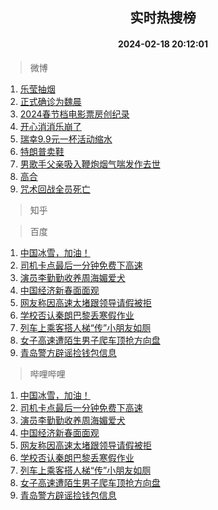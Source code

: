 <div align="center"><h2>实时热搜榜</h2><h4>2024-02-18 20:12:01</h4></div>

> 微博  

1. [乐莹抽烟](https://s.weibo.com/weibo?q=%E4%B9%90%E8%8E%B9%E6%8A%BD%E7%83%9F&t=31&band_rank=1&Refer=top)<br />
2. [正式确诊为魏晨](https://s.weibo.com/weibo?q=%23%E6%AD%A3%E5%BC%8F%E7%A1%AE%E8%AF%8A%E4%B8%BA%E9%AD%8F%E6%99%A8%23&t=31&band_rank=2&Refer=top)<br />
3. [2024春节档电影票房创纪录](https://s.weibo.com/weibo?q=%232024%E6%98%A5%E8%8A%82%E6%A1%A3%E7%94%B5%E5%BD%B1%E7%A5%A8%E6%88%BF%E5%88%9B%E7%BA%AA%E5%BD%95%23&t=31&band_rank=3&Refer=top)<br />
4. [开心消消乐崩了](https://s.weibo.com/weibo?q=%23%E5%BC%80%E5%BF%83%E6%B6%88%E6%B6%88%E4%B9%90%E5%B4%A9%E4%BA%86%23&t=31&band_rank=4&Refer=top)<br />
5. [瑞幸9.9元一杯活动缩水](https://s.weibo.com/weibo?q=%23%E7%91%9E%E5%B9%B89.9%E5%85%83%E4%B8%80%E6%9D%AF%E6%B4%BB%E5%8A%A8%E7%BC%A9%E6%B0%B4%23&t=31&band_rank=5&Refer=top)<br />
6. [特朗普卖鞋](https://s.weibo.com/weibo?q=%23%E7%89%B9%E6%9C%97%E6%99%AE%E5%8D%96%E9%9E%8B%23&t=31&band_rank=6&Refer=top)<br />
7. [男歌手父亲吸入鞭炮烟气喘发作去世](https://s.weibo.com/weibo?q=%23%E7%94%B7%E6%AD%8C%E6%89%8B%E7%88%B6%E4%BA%B2%E5%90%B8%E5%85%A5%E9%9E%AD%E7%82%AE%E7%83%9F%E6%B0%94%E5%96%98%E5%8F%91%E4%BD%9C%E5%8E%BB%E4%B8%96%23&t=31&band_rank=7&Refer=top)<br />
8. [高合](https://s.weibo.com/weibo?q=%E9%AB%98%E5%90%88&t=31&band_rank=8&Refer=top)<br />
9. [咒术回战全员死亡](https://s.weibo.com/weibo?q=%23%E5%92%92%E6%9C%AF%E5%9B%9E%E6%88%98%E5%85%A8%E5%91%98%E6%AD%BB%E4%BA%A1%23&t=31&band_rank=9&Refer=top)<br />

> 知乎  


> 百度  

1. [中国冰雪，加油！](https://www.baidu.com/s?wd=%E4%B8%AD%E5%9B%BD%E5%86%B0%E9%9B%AA%EF%BC%8C%E5%8A%A0%E6%B2%B9%EF%BC%81&sa=fyb_news&rsv_dl=fyb_news)<br />
2. [司机卡点最后一分钟免费下高速](https://www.baidu.com/s?wd=%E5%8F%B8%E6%9C%BA%E5%8D%A1%E7%82%B9%E6%9C%80%E5%90%8E%E4%B8%80%E5%88%86%E9%92%9F%E5%85%8D%E8%B4%B9%E4%B8%8B%E9%AB%98%E9%80%9F&sa=fyb_news&rsv_dl=fyb_news)<br />
3. [演员李勤勤收养周海媚爱犬](https://www.baidu.com/s?wd=%E6%BC%94%E5%91%98%E6%9D%8E%E5%8B%A4%E5%8B%A4%E6%94%B6%E5%85%BB%E5%91%A8%E6%B5%B7%E5%AA%9A%E7%88%B1%E7%8A%AC&sa=fyb_news&rsv_dl=fyb_news)<br />
4. [中国经济新春面面观](https://www.baidu.com/s?wd=%E4%B8%AD%E5%9B%BD%E7%BB%8F%E6%B5%8E%E6%96%B0%E6%98%A5%E9%9D%A2%E9%9D%A2%E8%A7%82&sa=fyb_news&rsv_dl=fyb_news)<br />
5. [网友称因高速太堵跟领导请假被拒](https://www.baidu.com/s?wd=%E7%BD%91%E5%8F%8B%E7%A7%B0%E5%9B%A0%E9%AB%98%E9%80%9F%E5%A4%AA%E5%A0%B5%E8%B7%9F%E9%A2%86%E5%AF%BC%E8%AF%B7%E5%81%87%E8%A2%AB%E6%8B%92&sa=fyb_news&rsv_dl=fyb_news)<br />
6. [学校否认秦朗巴黎丢寒假作业](https://www.baidu.com/s?wd=%E5%AD%A6%E6%A0%A1%E5%90%A6%E8%AE%A4%E7%A7%A6%E6%9C%97%E5%B7%B4%E9%BB%8E%E4%B8%A2%E5%AF%92%E5%81%87%E4%BD%9C%E4%B8%9A&sa=fyb_news&rsv_dl=fyb_news)<br />
7. [列车上乘客搭人梯“传”小朋友如厕](https://www.baidu.com/s?wd=%E5%88%97%E8%BD%A6%E4%B8%8A%E4%B9%98%E5%AE%A2%E6%90%AD%E4%BA%BA%E6%A2%AF%E2%80%9C%E4%BC%A0%E2%80%9D%E5%B0%8F%E6%9C%8B%E5%8F%8B%E5%A6%82%E5%8E%95&sa=fyb_news&rsv_dl=fyb_news)<br />
8. [女子高速遭陌生男子爬车顶抢方向盘](https://www.baidu.com/s?wd=%E5%A5%B3%E5%AD%90%E9%AB%98%E9%80%9F%E9%81%AD%E9%99%8C%E7%94%9F%E7%94%B7%E5%AD%90%E7%88%AC%E8%BD%A6%E9%A1%B6%E6%8A%A2%E6%96%B9%E5%90%91%E7%9B%98&sa=fyb_news&rsv_dl=fyb_news)<br />
9. [青岛警方辟谣捡钱包信息](https://www.baidu.com/s?wd=%E9%9D%92%E5%B2%9B%E8%AD%A6%E6%96%B9%E8%BE%9F%E8%B0%A3%E6%8D%A1%E9%92%B1%E5%8C%85%E4%BF%A1%E6%81%AF&sa=fyb_news&rsv_dl=fyb_news)<br />

> 哔哩哔哩  

1. [中国冰雪，加油！](https://www.baidu.com/s?wd=%E4%B8%AD%E5%9B%BD%E5%86%B0%E9%9B%AA%EF%BC%8C%E5%8A%A0%E6%B2%B9%EF%BC%81&sa=fyb_news&rsv_dl=fyb_news)<br />
2. [司机卡点最后一分钟免费下高速](https://www.baidu.com/s?wd=%E5%8F%B8%E6%9C%BA%E5%8D%A1%E7%82%B9%E6%9C%80%E5%90%8E%E4%B8%80%E5%88%86%E9%92%9F%E5%85%8D%E8%B4%B9%E4%B8%8B%E9%AB%98%E9%80%9F&sa=fyb_news&rsv_dl=fyb_news)<br />
3. [演员李勤勤收养周海媚爱犬](https://www.baidu.com/s?wd=%E6%BC%94%E5%91%98%E6%9D%8E%E5%8B%A4%E5%8B%A4%E6%94%B6%E5%85%BB%E5%91%A8%E6%B5%B7%E5%AA%9A%E7%88%B1%E7%8A%AC&sa=fyb_news&rsv_dl=fyb_news)<br />
4. [中国经济新春面面观](https://www.baidu.com/s?wd=%E4%B8%AD%E5%9B%BD%E7%BB%8F%E6%B5%8E%E6%96%B0%E6%98%A5%E9%9D%A2%E9%9D%A2%E8%A7%82&sa=fyb_news&rsv_dl=fyb_news)<br />
5. [网友称因高速太堵跟领导请假被拒](https://www.baidu.com/s?wd=%E7%BD%91%E5%8F%8B%E7%A7%B0%E5%9B%A0%E9%AB%98%E9%80%9F%E5%A4%AA%E5%A0%B5%E8%B7%9F%E9%A2%86%E5%AF%BC%E8%AF%B7%E5%81%87%E8%A2%AB%E6%8B%92&sa=fyb_news&rsv_dl=fyb_news)<br />
6. [学校否认秦朗巴黎丢寒假作业](https://www.baidu.com/s?wd=%E5%AD%A6%E6%A0%A1%E5%90%A6%E8%AE%A4%E7%A7%A6%E6%9C%97%E5%B7%B4%E9%BB%8E%E4%B8%A2%E5%AF%92%E5%81%87%E4%BD%9C%E4%B8%9A&sa=fyb_news&rsv_dl=fyb_news)<br />
7. [列车上乘客搭人梯“传”小朋友如厕](https://www.baidu.com/s?wd=%E5%88%97%E8%BD%A6%E4%B8%8A%E4%B9%98%E5%AE%A2%E6%90%AD%E4%BA%BA%E6%A2%AF%E2%80%9C%E4%BC%A0%E2%80%9D%E5%B0%8F%E6%9C%8B%E5%8F%8B%E5%A6%82%E5%8E%95&sa=fyb_news&rsv_dl=fyb_news)<br />
8. [女子高速遭陌生男子爬车顶抢方向盘](https://www.baidu.com/s?wd=%E5%A5%B3%E5%AD%90%E9%AB%98%E9%80%9F%E9%81%AD%E9%99%8C%E7%94%9F%E7%94%B7%E5%AD%90%E7%88%AC%E8%BD%A6%E9%A1%B6%E6%8A%A2%E6%96%B9%E5%90%91%E7%9B%98&sa=fyb_news&rsv_dl=fyb_news)<br />
9. [青岛警方辟谣捡钱包信息](https://www.baidu.com/s?wd=%E9%9D%92%E5%B2%9B%E8%AD%A6%E6%96%B9%E8%BE%9F%E8%B0%A3%E6%8D%A1%E9%92%B1%E5%8C%85%E4%BF%A1%E6%81%AF&sa=fyb_news&rsv_dl=fyb_news)<br />
